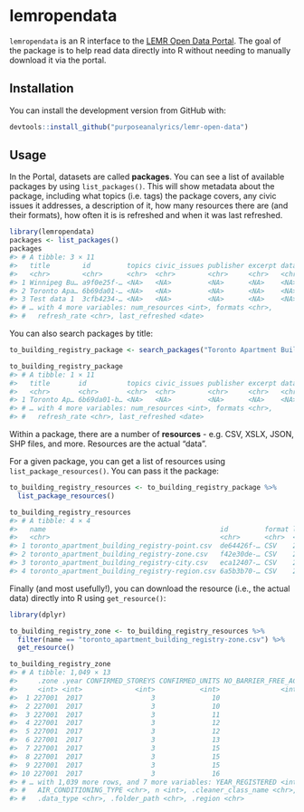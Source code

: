 
<!-- README.md is generated from README.Rmd. Please edit that file -->

# lemropendata

`lemropendata` is an R interface to the [LEMR Open Data
Portal](http://20.220.163.227). The goal of the package is to help read
data directly into R without needing to manually download it via the
portal.

## Installation

You can install the development version from GitHub with:

``` r
devtools::install_github("purposeanalyrics/lemr-open-data")
```

## Usage

In the Portal, datasets are called **packages**. You can see a list of
available packages by using `list_packages()`. This will show metadata
about the package, including what topics (i.e. tags) the package covers,
any civic issues it addresses, a description of it, how many resources
there are (and their formats), how often it is is refreshed and when it
was last refreshed.

``` r
library(lemropendata)
packages <- list_packages()
packages
#> # A tibble: 3 × 11
#>   title        id         topics civic_issues publisher excerpt dataset_category
#>   <chr>        <chr>      <chr>  <chr>        <chr>     <chr>   <chr>           
#> 1 Winnipeg Bu… a9f0e25f-… <NA>   <NA>         <NA>      <NA>    <NA>            
#> 2 Toronto Apa… 6b69da01-… <NA>   <NA>         <NA>      <NA>    <NA>            
#> 3 Test data 1  3cfb4234-… <NA>   <NA>         <NA>      <NA>    <NA>            
#> # … with 4 more variables: num_resources <int>, formats <chr>,
#> #   refresh_rate <chr>, last_refreshed <date>
```

You can also search packages by title:

``` r
to_building_registry_package <- search_packages("Toronto Apartment Building Registry")

to_building_registry_package
#> # A tibble: 1 × 11
#>   title       id          topics civic_issues publisher excerpt dataset_category
#>   <chr>       <chr>       <chr>  <chr>        <chr>     <chr>   <chr>           
#> 1 Toronto Ap… 6b69da01-b… <NA>   <NA>         <NA>      <NA>    <NA>            
#> # … with 4 more variables: num_resources <int>, formats <chr>,
#> #   refresh_rate <chr>, last_refreshed <date>
```

Within a package, there are a number of **resources** - e.g. CSV, XSLX,
JSON, SHP files, and more. Resources are the actual “data”.

For a given package, you can get a list of resources using
`list_package_resources()`. You can pass it the package:

``` r
to_building_registry_resources <- to_building_registry_package %>%
  list_package_resources()

to_building_registry_resources
#> # A tibble: 4 × 4
#>   name                                           id         format last_modified
#>   <chr>                                          <chr>      <chr>  <date>       
#> 1 toronto_apartment_building_registry-point.csv  de64426f-… CSV    2023-04-18   
#> 2 toronto_apartment_building_registry-zone.csv   f42e30de-… CSV    2023-04-18   
#> 3 toronto_apartment_building_registry-city.csv   eca12407-… CSV    2023-04-18   
#> 4 toronto_apartment_building_registry-region.csv 6a5b3b70-… CSV    2023-04-18
```

Finally (and most usefully!), you can download the resource (i.e., the
actual data) directly into R using `get_resource()`:

``` r
library(dplyr)

to_building_registry_zone <- to_building_registry_resources %>%
  filter(name == "toronto_apartment_building_registry-zone.csv") %>%
  get_resource()

to_building_registry_zone
#> # A tibble: 1,049 × 13
#>     .zone .year CONFIRMED_STOREYS CONFIRMED_UNITS NO_BARRIER_FREE_AC… YEAR_BUILT
#>     <int> <int>             <int>           <int>               <int>      <int>
#>  1 227001  2017                 3              10                   0       1989
#>  2 227001  2017                 3              10                   2       1838
#>  3 227001  2017                 3              11                   1       1993
#>  4 227001  2017                 3              12                   0       1910
#>  5 227001  2017                 3              12                   1       1980
#>  6 227001  2017                 3              13                   0       1880
#>  7 227001  2017                 3              15                   0       1911
#>  8 227001  2017                 3              15                   0       1930
#>  9 227001  2017                 3              15                   0       1990
#> 10 227001  2017                 3              16                   0       1888
#> # … with 1,039 more rows, and 7 more variables: YEAR_REGISTERED <int>,
#> #   AIR_CONDITIONING_TYPE <chr>, n <int>, .cleaner_class_name <chr>,
#> #   .data_type <chr>, .folder_path <chr>, .region <chr>
```
